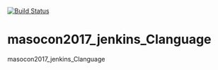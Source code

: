 [![Build Status](https://travis-ci.org/SystemOutCoding/masocon2017_jenkins_Clanguage.svg?branch=master)](https://travis-ci.org/SystemOutCoding/masocon2017_jenkins_Clanguage)

# masocon2017_jenkins_Clanguage
masocon2017_jenkins_Clanguage
